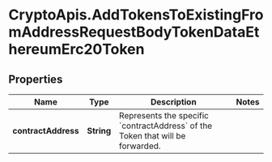 # CryptoApis.AddTokensToExistingFromAddressRequestBodyTokenDataEthereumErc20Token

## Properties

Name | Type | Description | Notes
------------ | ------------- | ------------- | -------------
**contractAddress** | **String** | Represents the specific &#x60;contractAddress&#x60; of the Token that will be forwarded. | 


